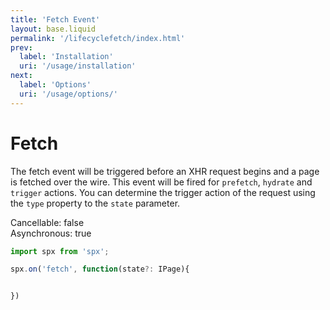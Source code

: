 ```yaml
---
title: 'Fetch Event'
layout: base.liquid
permalink: '/lifecyclefetch/index.html'
prev:
  label: 'Installation'
  uri: '/usage/installation'
next:
  label: 'Options'
  uri: '/usage/options/'
---
```


# Fetch

The fetch event will be triggered before an XHR request begins and a page is fetched over the wire. This event will be fired for `prefetch`, `hydrate` and `trigger` actions. You can determine the trigger action of the request using the `type` property to the `state` parameter.

<span class="fc-gray">Cancellable</span>: <span class="ff-code fs-md fc-cyan">false</span><br>
<span class="fc-gray">Asynchronous</span>: <span class="ff-code fs-md fc-green">true</span>

<!-- prettier-ignore -->
```js
import spx from 'spx';

spx.on('fetch', function(state?: IPage){


})
```
